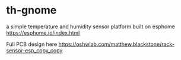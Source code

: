 # th-gnome
a simple temperature and humidity sensor platform built on esphome https://esphome.io/index.html

Full PCB design here  https://oshwlab.com/matthew.blackstone/rack-sensor-esp_copy_copy
